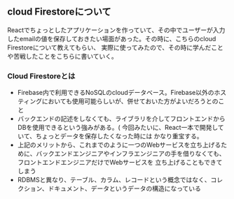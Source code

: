 ## cloud Firestoreについて

Reactでちょっとしたアプリケーションを作っていて、その中でユーザーが入力したemailの値を保存しておきたい場面があった。その時に、こちらのcloud Firestoreについて教えてもらい、
実際に使ってみたので、その時に学んだことや苦戦したことをこちらに書いていく。

### Cloud Firestoreとは
- Firebase内で利用できるNoSQLのcloudデータベース。Firebase以外のホスティングにおいても使用可能らしいが、併せておいた方がよいだろうとのこと
- バックエンドの記述をしなくても、ライブラリを介してフロントエンドからDBを使用できるという強みがある。( 今回みたいに、React一本で開発していて、ちょっとデータを保存したくなった時には
かなり重宝する。
- 上記のメリットから、これまでのように一つのWebサービスを立ち上げるために、バックエンドエンジニアやインフラエンジニアの手を借りなくても、フロントエンドエンジニアだけでWebサービスを
立ち上げることもできてしまう
- RDBMSと異なり、テーブル、カラム、レコードという概念ではなく、コレクション、ドキュメント、データというデータの構造になっている

